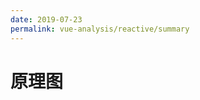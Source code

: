 ```yaml
---
date: 2019-07-23
permalink: vue-analysis/reactive/summary
---
```

# 原理图

<img :src="$withBase('/img/vue/reactive.png')">
